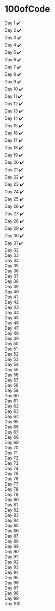 # 100ofCode
Day 1 ✔️<br>
Day 2 ✔️<br>
Day 3 ✔️<br>
Day 4 ✔️<br>
Day 5 ✔️<br>
Day 6 ✔️<br>
Day 7 ✔️ <br>
Day 8 ✔️<br>
Day 9 ✔️<br>
Day 10 ✔️ <br>
Day 11 ✔️<br>
Day 12 ✔️<br>
Day 13 ✔️<br>
Day 14 ✔️<br>
Day 15 ✔️<br>
Day 16 ✔️<br>
Day 17 ✔️<br>
Day 18 ✔️<br>
Day 19 ✔️<br>
Day 20 ✔️<br>
Day 21 ✔️<br>
Day 22 ✔️<br>
Day 23 ✔️<br>
Day 24 ✔️<br>
Day 25 ✔️<br>
Day 26 ✔️<br>
Day 27 ✔️<br>
Day 28 ✔️<br>
Day 29 ✔️<br>
Day 30 ✔️<br>
Day 31 ✔️<br>
Day 32 <br>
Day 33 <br>
Day 34 <br>
Day 35 <br>
Day 36 <br>
Day 37 <br>
Day 38 <br>
Day 39 <br>
Day 40 <br>
Day 41 <br>
Day 42 <br>
Day 43 <br>
Day 44 <br>
Day 45 <br>
Day 46 <br>
Day 47 <br>
Day 48 <br>
Day 49 <br>
Day 50 <br>
Day 51 <br>
Day 52 <br>
Day 53 <br>
Day 54 <br>
Day 55 <br>
Day 56 <br>
Day 57 <br>
Day 58 <br>
Day 59 <br>
Day 60 <br>
Day 61 <br>
Day 62 <br>
Day 63 <br>
Day 64 <br>
Day 65 <br>
Day 66 <br>
Day 67 <br>
Day 68 <br>
Day 69 <br>
Day 70 <br>
Day 71 <br>
Day 72 <br>
Day 73 <br>
Day 74 <br>
Day 75 <br>
Day 76 <br>
Day 77 <br>
Day 78 <br>
Day 79 <br>
Day 80 <br>
Day 81 <br>
Day 82 <br>
Day 83 <br>
Day 84 <br>
Day 85 <br>
Day 86 <br>
Day 87 <br>
Day 88 <br>
Day 89 <br>
Day 90 <br>
Day 91 <br>
Day 92 <br>
Day 93 <br>
Day 94 <br>
Day 95 <br>
Day 96 <br>
Day 97 <br>
Day 98 <br>
Day 99 <br>
Day 100 <br>
